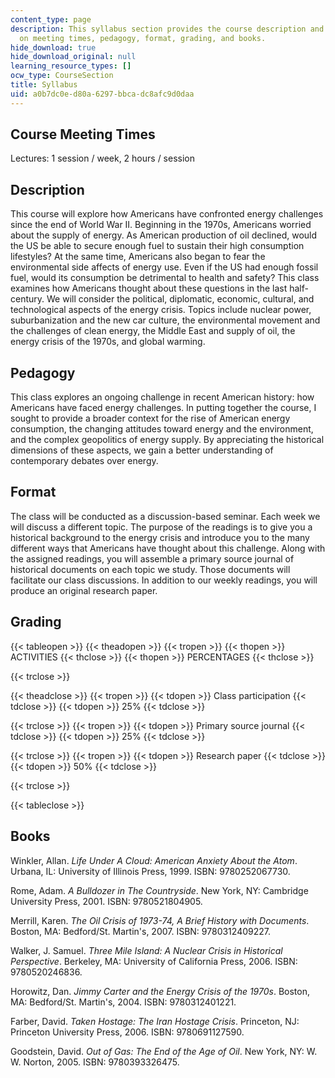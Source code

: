 ```yaml
---
content_type: page
description: This syllabus section provides the course description and information
  on meeting times, pedagogy, format, grading, and books.
hide_download: true
hide_download_original: null
learning_resource_types: []
ocw_type: CourseSection
title: Syllabus
uid: a0b7dc0e-d80a-6297-bbca-dc8afc9d0daa
---
```


Course Meeting Times
--------------------

Lectures: 1 session / week, 2 hours / session

Description
-----------

This course will explore how Americans have confronted energy challenges since the end of World War II. Beginning in the 1970s, Americans worried about the supply of energy. As American production of oil declined, would the US be able to secure enough fuel to sustain their high consumption lifestyles? At the same time, Americans also began to fear the environmental side affects of energy use. Even if the US had enough fossil fuel, would its consumption be detrimental to health and safety? This class examines how Americans thought about these questions in the last half-century. We will consider the political, diplomatic, economic, cultural, and technological aspects of the energy crisis. Topics include nuclear power, suburbanization and the new car culture, the environmental movement and the challenges of clean energy, the Middle East and supply of oil, the energy crisis of the 1970s, and global warming.

Pedagogy
--------

This class explores an ongoing challenge in recent American history: how Americans have faced energy challenges. In putting together the course, I sought to provide a broader context for the rise of American energy consumption, the changing attitudes toward energy and the environment, and the complex geopolitics of energy supply. By appreciating the historical dimensions of these aspects, we gain a better understanding of contemporary debates over energy.

Format
------

The class will be conducted as a discussion-based seminar. Each week we will discuss a different topic. The purpose of the readings is to give you a historical background to the energy crisis and introduce you to the many different ways that Americans have thought about this challenge. Along with the assigned readings, you will assemble a primary source journal of historical documents on each topic we study. Those documents will facilitate our class discussions. In addition to our weekly readings, you will produce an original research paper.

Grading
-------

{{< tableopen >}}
{{< theadopen >}}
{{< tropen >}}
{{< thopen >}}
ACTIVITIES
{{< thclose >}}
{{< thopen >}}
PERCENTAGES
{{< thclose >}}

{{< trclose >}}

{{< theadclose >}}
{{< tropen >}}
{{< tdopen >}}
Class participation
{{< tdclose >}}
{{< tdopen >}}
25%
{{< tdclose >}}

{{< trclose >}}
{{< tropen >}}
{{< tdopen >}}
Primary source journal
{{< tdclose >}}
{{< tdopen >}}
25%
{{< tdclose >}}

{{< trclose >}}
{{< tropen >}}
{{< tdopen >}}
Research paper
{{< tdclose >}}
{{< tdopen >}}
50%
{{< tdclose >}}

{{< trclose >}}

{{< tableclose >}}

Books
-----

Winkler, Allan. _Life Under A Cloud: American Anxiety About the Atom_. Urbana, IL: University of Illinois Press, 1999. ISBN: 9780252067730.

Rome, Adam. _A Bulldozer in The Countryside_. New York, NY: Cambridge University Press, 2001. ISBN: 9780521804905.

Merrill, Karen. _The Oil Crisis of 1973-74, A Brief History with Documents_. Boston, MA: Bedford/St. Martin's, 2007. ISBN: 9780312409227.

Walker, J. Samuel. _Three Mile Island: A Nuclear Crisis in Historical Perspective_. Berkeley, MA: University of California Press, 2006. ISBN: 9780520246836.

Horowitz, Dan. _Jimmy Carter and the Energy Crisis of the 1970s_. Boston, MA: Bedford/St. Martin's, 2004. ISBN: 9780312401221.

Farber, David. _Taken Hostage: The Iran Hostage Crisis_. Princeton, NJ: Princeton University Press, 2006. ISBN: 9780691127590.

Goodstein, David. _Out of Gas: The End of the Age of Oil_. New York, NY: W. W. Norton, 2005. ISBN: 9780393326475.
